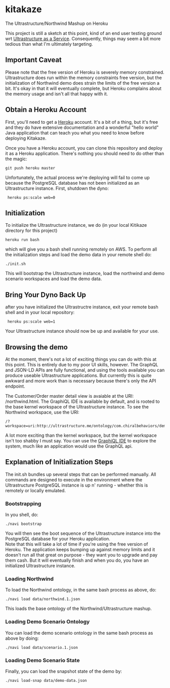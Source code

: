 # kitakaze
The Ultrastructure/Northwind Mashup on Heroku

This project is still a sketch at this point, kind of an end user testing 
ground wrt [Ultrastructure as a Service](https://github.com/ChiralBehaviors/Ultrastructure/wiki).  Consequently, 
things may seem a bit more tedious than what I'm ultimately targeting.

## Important Caveat

Please note that the free version of Heroku is severely memory constrained.  Ultrastructure does run within the memory constraints free version, but
the initialization of Northwind demo does strain the limits of the free version a bit.  It's okay in that it will eventually complete,
 but Heroku complains about the memory usage and isn't all that happy with it.
 
## Obtain a Heroku Account

First, you'll need to get a [Heroku](http://heroku.com) account.  It's a bit of a thing, but it's free and 
they do have extensive documentation and a wonderful "hello world" Java application that can teach you
what you need to know before deploying Kitakaze.

Once you have a Heroku account, you can clone this repository and deploy it as a Heroku application.  There's nothing 
you should need to do other than the magic:

    git push heroku master
    
Unfortunately, the actual process we're deploying will fail to come up because the PostgreSQL database has not been 
initialized as an Ultrastructure instance.  First, shutdown the dyno:

     heroku ps:scale web=0

## Initialization

To initialize the Ultrastructure instance, we do (in your local Kitikaze directory for this project)

    heroku run bash
    
which will give you a bash shell running remotely on AWS.  To perform all the initialization steps and load the demo data in your remote shell do:

    ./init.sh
    
This will bootstrap the Ultrastructure instance, load the northwind and demo scenario workspaces and load the demo data.   
    
## Bring Your Dyno Back Up

after you have initialized the Ultrastructre instance, exit your remote bash shell and in your local repository:

     heroku ps:scale web=1

Your Ultrastructure instance should now be up and available for your use.
    
## Browsing the demo

At the moment, there's not a lot of exciting things you can do with this at this point.  This is entirely due to my
poor UI skills, however.  The GraphQL and JSON-LD APIs are fully functional, and using the tools available you can
produce useable Ultrastructure applications.  But currently this is quite awkward and more work than is necessary because there's only the API endpoint.

The Customer/Order master detail view is avaiable at the URI: /northwind.html.  The GraphiQL IDE is available by default, and is 
rooted to the base kernel workspace of the Ultrastructure instance.  To see the Northwind workspace, use the URI:

    /?workspace=uri:http://ultrastructure.me/ontology/com.chiralbehaviors/demo/northwind
    
A lot more exciting than the kernel workspace, but the kernel workspace isn't too shabby I must say.  You can use the [GraphiQL IDE](https://github.com/graphql/graphiql)
to explore the system, much like an application would use the GraphQL api.

## Explanation of Initialization Steps

The init.sh bundles up several steps that can be performed manually.  All commands are designed to execute in the environment where the Ultrastructure 
PostgreSQL instance is up n' running - whether this is remotely or locally emulated.


### Bootstrapping
  In you shell, do:

    ./navi bootstrap
    
You will then see the boot sequence of the Ultrastructure instance into the PostgreSQL database for your Heroku application.  
Note that this will take a lot of time if you're using the free version of Heroku.  The application keeps bumping up against memory limits and 
it doesn't run all that great on purpose - they want you to upgrade and pay them cash.  But it will eventually finish and when you do, you have an
initialized Ultrastructure instance.  

### Loading Northwind

To load the Northwind ontology, in the same bash process as above, do:

    ./navi load data/northwind.1.json
    
This loads the base ontology of the Northwind/Ultrastructure mashup.

### Loading Demo Scenario Ontology

You can load the demo scenario ontology in the same bash process as above by doing:

    ./navi load data/scenario.1.json
    
### Loading Demo Scenario State

Finally, you can load the snapshot state of the demo by:

    ./navi load-snap data/demo-data.json